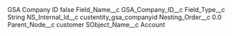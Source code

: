 <?xml version="1.0" encoding="UTF-8"?>
<CustomMetadata xmlns="http://soap.sforce.com/2006/04/metadata" xmlns:xsi="http://www.w3.org/2001/XMLSchema-instance" xmlns:xsd="http://www.w3.org/2001/XMLSchema">
    <label>GSA Company ID</label>
    <protected>false</protected>
    <values>
        <field>Field_Name__c</field>
        <value xsi:type="xsd:string">GSA_Company_ID__c</value>
    </values>
    <values>
        <field>Field_Type__c</field>
        <value xsi:type="xsd:string">String</value>
    </values>
    <values>
        <field>NS_Internal_Id__c</field>
        <value xsi:type="xsd:string">custentity_gsa_companyid</value>
    </values>
    <values>
        <field>Nesting_Order__c</field>
        <value xsi:type="xsd:double">0.0</value>
    </values>
    <values>
        <field>Parent_Node__c</field>
        <value xsi:type="xsd:string">customer</value>
    </values>
    <values>
        <field>SObject_Name__c</field>
        <value xsi:type="xsd:string">Account</value>
    </values>
</CustomMetadata>
